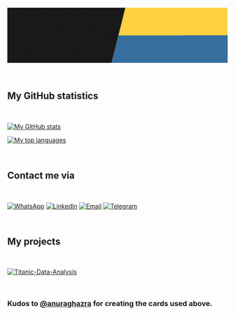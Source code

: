 ![Joel Jose](Joel-Jose.gif)

<br>

## My GitHub statistics

<br>

[![My GitHub stats](https://github-readme-stats-joeljose350.vercel.app/api?username=joeljose350&theme=dark&show_icons=true)](https://github.com/joeljose350)

[![My top languages](https://github-readme-stats-joeljose350.vercel.app/api/top-langs/?username=joeljose350&langs_count=10&theme=dark)](https://github.com/joeljose350)

<br>

## Contact me via

<br>

[![WhatsApp](https://img.shields.io/badge/WhatsApp-25D366?style=for-the-badge&logo=whatsapp&logoColor=white)](https://wa.me/+919846642788) [![LinkedIn](https://img.shields.io/badge/LinkedIn-0A66C2?style=for-the-badge&logo=linkedin&logoColor=white)](https://www.linkedin.com/in/joeljose350) [![Email](https://img.shields.io/badge/Email-EA4335?style=for-the-badge&logo=gmail&logoColor=white)](mailto:joel750jose@gmail.com) [![Telegram](https://img.shields.io/badge/Telegram-26A5E4?style=for-the-badge&logo=telegram&logoColor=white)](https://t.me/joeljose350)

<br>

## My projects

<br>

[![Titanic-Data-Analysis](https://github-readme-stats-joeljose350.vercel.app/api/pin/?username=joeljose350&repo=Titanic-Data-Analysis&theme=dark)](https://github.com/joeljose350/Titanic-Data-Analysis)

<br>

### Kudos to [@anuraghazra](https://github.com/anuraghazra) for creating the cards used above.
